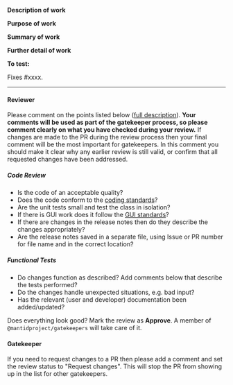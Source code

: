 **Description of work**

**Purpose of work**
<!-- Why has this work been done? If there is no linked issue please provide appropriate context for this work.
-->

<!-- If the original issue was raised by a user they should be named here. Do not leak email addresses
**Report to:** [user name]
-->

**Summary of work**
<!-- Please provide a short, high level description of the work that was done.
-->

**Further detail of work**
<!-- Please provide a more detailed description of the work that has been undertaken.
-->


**To test:**

<!-- Instructions for testing.
There should be sufficient instructions for someone unfamiliar with the application to test - unless a specific
reviewer is requested.
If instructions for replicating the fault are contained in the linked issue then it is OK to refer back to these.
-->

Fixes #xxxx. <!-- and fix #xxxx or close #xxxx xor resolves #xxxx -->
<!-- alternative
*There is no associated issue.*
-->

<!-- delete this if you added release notes
*This does not require release notes* because **fill in an explanation of why**
If you add release notes please save them as a separate file using the Issue or PR number as the file name. Check the file is located in the correct directory for your note(s).
-->

<!-- Ensure the base of this PR is correct (e.g. release-next or main)
Finally, don't forget to add the appropriate labels, milestones, etc.!  -->

---

#### Reviewer ####

Please comment on the points listed below ([full description](http://developer.mantidproject.org/ReviewingAPullRequest.html)).
**Your comments will be used as part of the gatekeeper process, so please comment clearly on what you have checked during your review.** If changes are made to the PR during the review process then your final comment will be the most important for gatekeepers. In this comment you should make it clear why any earlier review is still valid, or confirm that all requested changes have been addressed.

##### Code Review #####

- Is the code of an acceptable quality?
- Does the code conform to the [coding standards](http://developer.mantidproject.org/Standards/)?
- Are the unit tests small and test the class in isolation?
- If there is GUI work does it follow the [GUI standards](http://developer.mantidproject.org/Standards/GUIStandards.html)?
- If there are changes in the release notes then do they describe the changes appropriately?
- Are the release notes saved in a separate file, using Issue or PR number for file name and in the correct location?

##### Functional Tests #####

- Do changes function as described? Add comments below that describe the tests performed?
- Do the changes handle unexpected situations, e.g. bad input?
- Has the relevant (user and developer) documentation been added/updated?

Does everything look good? Mark the review as **Approve**. A member of `@mantidproject/gatekeepers` will take care of it.

#### Gatekeeper ####

If you need to request changes to a PR then please add a comment and set the review status to "Request changes". This will stop the PR from showing up in the list for other gatekeepers.
